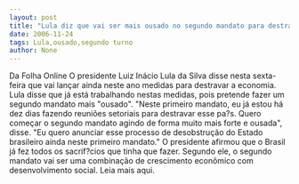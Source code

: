 ```yaml
---
layout: post
title: "Lula diz que vai ser mais ousado no segundo mandato para destravar o pa?s"
date: 2006-11-24
tags: Lula,ousado,segundo turno
author: None
---
```

Da Folha Online
O presidente Luiz Inácio Lula da Silva disse nesta sexta-feira que vai lançar ainda neste ano medidas para destravar a economia. Lula disse que já está trabalhando nestas medidas, pois pretende fazer um segundo mandato mais \"ousado\".
\"Neste primeiro mandato, eu já estou há dez dias fazendo reuniões setoriais para destravar esse pa?s. Quero começar o segundo mandato agindo de forma muito mais forte e ousada\", disse. \"Eu quero anunciar esse processo de desobstrução do Estado brasileiro ainda neste primeiro mandato.\"
O presidente afirmou que o Brasil já fez todos os sacrif?cios que tinha que fazer. Segundo ele, o segundo mandato vai ser uma combinação de crescimento econômico com desenvolvimento social.
Leia mais aqui. 